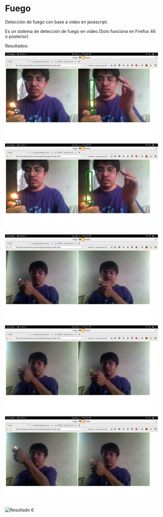 # Fuego 
Detección de fuego con base a video en javascript.

Es un sistema de detección de fuego en video.(Solo funciona en Firefox 46 o posterior)

Resultados:

![Resultado 1](doc/1.png)

![Resultado 2](doc/2.png)

![Resultado 3](doc/3.png)

![Resultado 4](doc/4.png)

![Resultado 5](doc/5.png)

![Resultado 6](doc/6.png)